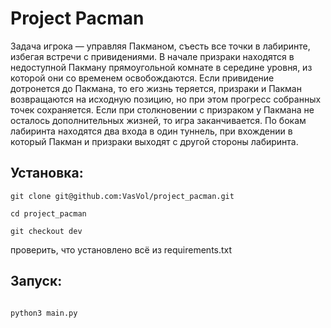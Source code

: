 # Project Pacman

Задача игрока — управляя Пакманом, съесть все точки в лабиринте, избегая встречи с привидениями. В начале призраки находятся в недоступной Пакману прямоугольной комнате в середине уровня, из которой они со временем освобождаются. Если привидение дотронется до Пакмана, то его жизнь теряется, призраки и Пакман возвращаются на исходную позицию, но при этом прогресс собранных точек сохраняется. Если при столкновении с призраком у Пакмана не осталось дополнительных жизней, то игра заканчивается. По бокам лабиринта находятся два входа в один туннель, при вхождении в который Пакман и призраки выходят с другой стороны лабиринта.

## Установка:

```
git clone git@github.com:VasVol/project_pacman.git

cd project_pacman

git checkout dev
```
проверить, что установлено всё из requirements.txt

## Запуск:

```

python3 main.py

```
